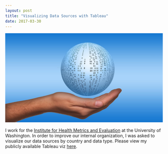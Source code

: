 ```yaml
---
layout: post
title: "Visualizing Data Sources with Tableau"
date: 2017-03-30
---
```

<center><img src="https://github.com/kairstenfay/kairstenfay.github.io/blob/master/images/data_ball.jpg?raw=true" width="600 px" />
</center>
 
 I work for the [Institute for Health Metrics and Evaluation](http://www.healthdata.org) at the University of Washington. In order to improve our internal organization, I was asked to visualize our data sources by country and data type. Please view my publicly available Tableau viz [here](https://public.tableau.com/profile/j.salama#!/vizhome/Map_496/Dashboard1). 

